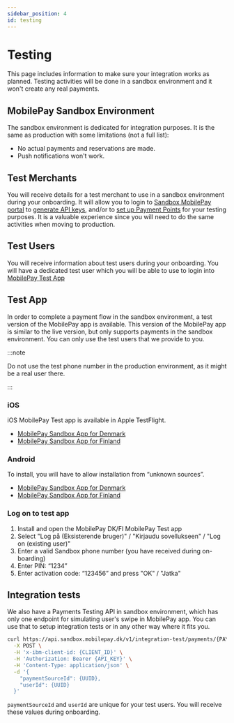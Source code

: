 ```yaml
---
sidebar_position: 4
id: testing
---
```


# Testing

This page includes information to make sure your integration works as planned. Testing activities will be done in a sandbox environment and it won't create any real payments.

## MobilePay Sandbox Environment

The sandbox environment is dedicated for integration purposes. It is the same as production with some limitations (not a full list):

- No actual payments and reservations are made.
- Push notifications won't work.

## Test Merchants

You will receive details for a test merchant to use in a sandbox environment during your onboarding. It will allow you to login to [Sandbox MobilePay portal](https://sandprod-admin.mobilepay.dk/) to [generate API keys](/docs/authentication), and/or to [set up Payment Points](/docs/payment-points-api) for your testing purposes. It is a valuable experience since you will need to do the same activities when moving to production.

## Test Users

You will receive information about test users during your onboarding. You will have a dedicated test user which you will be able to use to login into [MobilePay Test App](#test-app)

## Test App

In order to complete a payment flow in the sandbox environment, a test version of the MobilePay app is available. This version of the MobilePay app is similar to the live version, but only supports payments in the sandbox environment. You can only use the test users that we provide to you.

:::note

Do not use the test phone number in the production environment, as it might be a real user there.

:::

### iOS

iOS MobilePay Test app is available in Apple TestFlight.

- [MobilePay Sandbox App for Denmark](https://testflight.apple.com/join/xarydQZ4)
- [MobilePay Sandbox App for Finland](https://testflight.apple.com/join/hP92EaBR)

### Android

To install, you will have to allow installation from “unknown sources”.

- [MobilePay Sandbox App for Denmark](https://dbg.tpa.io/p/KnSXxG8NQ8Mv0yhct5iC)
- [MobilePay Sandbox App for Finland](https://dbg.tpa.io/p/K3WYrFuT_pHYEWoRYhtH)

### Log on to test app

1. Install and open the MobilePay DK/FI MobilePay Test app
2. Select "Log på (Eksisterende bruger)" / "Kirjaudu sovellukseen" / "Log on (existing user)"
3. Enter a valid Sandbox phone number (you have received during on-boarding)
4. Enter PIN: “1234”
5. Enter activation code: “123456” and press "OK" / "Jatka"

## Integration tests
We also have a Payments Testing API in sandbox environment, which has only one endpoint for simulating user's swipe in MobilePay app. You can use that to setup integration tests or in any other way where it fits you.

```bash title="Simulate user swiping and confirming the payment in MobilePay app."
curl https://api.sandbox.mobilepay.dk/v1/integration-test/payments/{PAYMENT_ID}/reserve \
  -X POST \
  -H 'x-ibm-client-id: {CLIENT_ID}' \
  -H 'Authorization: Bearer {API_KEY}' \
  -H 'Content-Type: application/json' \
  -d '{
    "paymentSourceId": {UUID},
    "userId": {UUID}
  }'
```
`paymentSourceId` and `userId` are unique for your test users. You will receive these values during onboarding.
